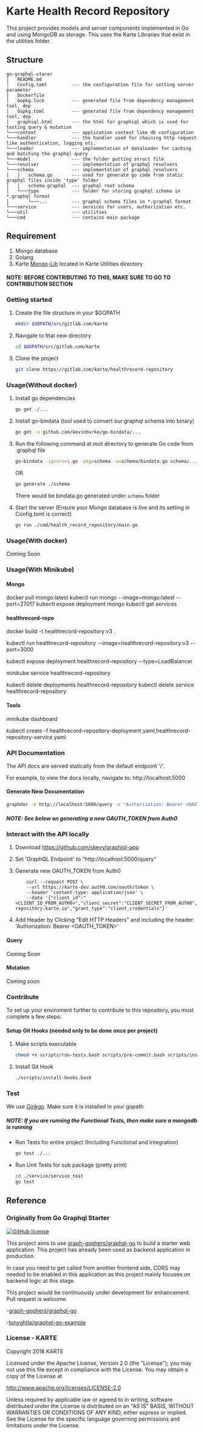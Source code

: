 # Karte Health Record Repository

This project provides models and server components implemented in Go and using MongoDB as storage. This uses the Karte Libraries that exist in the utilities folder.

## Structure

    go-graphql-starer
    │   README.md
    │   Config.toml         --- the configuration file for setting server parameter
    │   Dockerfile
    │   Gopkg.lock          --- generated file from dependency management tool, dep
    │   Gopkg.toml          --- generated file from dependency management tool, dep
    │   graphiql.html       --- the html for graphiql which is used for testing query & mutation
    └───context             --- application context like db configuration
    └───handler             --- the handler used for chaining http request like authentication, logging etc.
    └───loader              --- implementation of dataloader for caching and batching the graphql query
    └───model               --- the folder putting struct file
    └───resolver            --- implementation of graphql resolvers
    └───schema              --- implementation of graphql resolvers
    │   │   schema.go       --- used for generate go code from static graphql files inside 'type' folder
    │   │   schema.graphql  --- graphql root schema
    │   └───type            --- folder for storing graphql schema in *.graphql format
    │       └───...         --- graphql schema files in *.graphql format
    └───service             --- services for users, authorization etc.
    └───util                --- utilities
    └───cmd                 --- contains main package

## Requirement

1. Mongo database
2. Golang
3. Karte [Mongo-Lib](https://gitlab.com/karte/mongo-lib) located in Karte Utilities directory

#### NOTE: BEFORE CONTRIBUTING TO THIS, MAKE SURE TO GO TO CONTRIBUTION SECTION

### Getting started

1. Create the file structure in your $GOPATH
    ```bash
    mkdir $GOPATH/src/gitlab.com/karte
    ```

2. Navigate to that new directory
    ```bash
    cd $GOPATH/src/gitlab.com/karte
    ```

3. Clone the project
    ```bash
    git clone https://gitlab.com/karte/healthrecord-repository
    ```

### Usage(Without docker)

1. Install go dependencies
    ```bash
    go get ./...
    ```

2. Install go-bindata (tool used to convert our graphql schema into binary)
    ```bash
    go get -u github.com/kevinburke/go-bindata/...
    ```

3. Run the following command at root directory to generate Go code from .graphql file
    ```bash
    go-bindata -ignore=\.go -pkg=schema -o=schema/bindata.go schema/...
    ```

    OR

    ```bash
    go generate ./schema
    ```
    There would be bindata.go generated under `schema` folder

4. Start the server (Ensure your Mongo database is live and its setting in Config.toml is correct)
    ```bash
    go run ./cmd/health_record_repository/main.go
    ```

### Usage(With docker)

Coming Soon

### Usage(With Minikube)

#### Mongo

docker pull mongo:latest
kubectl run mongo --image=mongo:latest --port=27017
kubectl expose deployment mongo
kubectl get services

#### healthrecord-repo

docker build -t healthrecord-repository:v3 .

kubectl run healthrecord-repository --image=healthrecord-repository:v3 --port=3000

kubectl expose deployment healthrecord-repository --type=LoadBalancer

minikube service healthrecord-repository

kubectl delete deployments healthrecord-repository
kubectl delete service healthrecord-repository

#### Tools

minikube dashboard

kubectl create -f healthrecord-repository-deployment.yaml,healthrecord-repository-service.yaml

### API Documentation

The API docs are served statically from the default endpoint '/'.

For example, to view the docs locally, navigate to: http://localhost:5000

#### Generate New Documentation

```bash
graphdoc -e http://localhost:5000/query -x "Authorization: Bearer <OAUTH_TOKEN>" -o ./doc/schema --force
```

##### NOTE: See below on generating a new OAUTH_TOKEN from Auth0

### Interact with the API locally

1. Download https://github.com/skevy/graphiql-app

2. Set 'GraphQL Endpoint' to "http://localhost:5000/query"

3. Generate new OAUTH_TOKEN from Auth0
    ```curl
        curl --request POST \
        --url https://karte-dev.auth0.com/oauth/token \
        --header 'content-type: application/json' \
        --data '{"client_id":"<CLIENT_ID_FROM_AUTH0>","client_secret":"CLIENT_SECRET_FROM_AUTH0","audience":"https://healthrecord-repository.karte.io","grant_type":"client_credentials"}'
    ```

4. Add Header by Clicking "Edit HTTP Headers" and including the header: 'Authorization: Bearer <OAUTH_TOKEN>'

#### Query

Coming Soon

#### Mutation

Coming soon

### Contribute

To set up your enviroment further to contribute to this repository, you must complete a few steps:

#### Setup Git Hooks (needed only to be done once per project)

1. Make scripts executable
    ```bash
    chmod +x scripts/run-tests.bash scripts/pre-commit.bash scripts/install-hooks.bash
    ```

2. Install Git Hook
    ```bash
    ./scripts/install-hooks.bash
    ```

### Test

We use [Ginkgo](http://onsi.github.io/ginkgo/).  Make sure it is installed in your gopath

##### NOTE: If you are running the Functional Tests, then make sure a mongodb is running

- Run Tests for entire project (Including Functional and Integration)
    ```bash
    go test ./...
    ```

- Run Unit Tests for sub package (pretty print)
    ```bash
    cd ./service/service_test
    go test
    ```

## Reference

### Originally from Go Graphql Starter

[![GitHub license](https://img.shields.io/github/license/OscarYuen/go-graphql-starter.svg)](https://gitlab.com/karte/healthrecord-repository/blob/master/LICENSE)

This project aims to use [graph-gophers/graphql-go](https://github.com/graph-gophers/graphql-go) to build a starter web application. This project has already been used as backend application in production.

In case you need to get called from another frontend side, CORS may needed to be enabled in this application as this project mainly focuses on backend logic at this stage.

This project would be continuously under development for enhancement. Pull request is welcome.

-[graph-gophers/graphql-go](https://github.com/graph-gophers/graphql-go)

-[tonyghita/graphql-go-example](https://github.com/tonyghita/graphql-go-example)

### License - KARTE

Copyright 2018 KARTE

Licensed under the Apache License, Version 2.0 (the "License"); you may not use this file except in compliance with the License. You may obtain a copy of the License at

http://www.apache.org/licenses/LICENSE-2.0

Unless required by applicable law or agreed to in writing, software distributed under the License is distributed on an "AS IS" BASIS, WITHOUT WARRANTIES OR CONDITIONS OF ANY KIND, either express or implied. See the License for the specific language governing permissions and limitations under the License.
